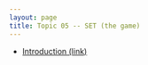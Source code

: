 ```yaml
---
layout: page
title: Topic 05 -- SET (the game)
---
```


* [Introduction (link)](/math180fall2022/modules/set-game/introduction)


